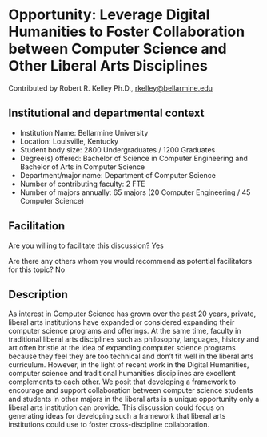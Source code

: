 # Opportunity: Leverage Digital Humanities to Foster Collaboration between Computer Science and Other Liberal Arts Disciplines
Contributed by Robert R. Kelley Ph.D., rkelley@bellarmine.edu

## Institutional and departmental context
- Institution Name: Bellarmine University
- Location: Louisville, Kentucky
- Student body size: 2800 Undergraduates / 1200 Graduates
- Degree(s) offered: Bachelor of Science in Computer Engineering and Bachelor of Arts in Computer Science
- Department/major name: Department of Computer Science 
- Number of contributing faculty: 2 FTE
-  Number of majors annually:  65 majors (20 Computer Engineering / 45 Computer Science)

## Facilitation
Are you willing to facilitate this discussion? Yes

Are there any others whom you would recommend as potential facilitators for this topic?
No

## Description

As interest in Computer Science has grown over the past 20 years, private, liberal arts institutions have expanded or considered expanding their computer science programs and offerings. At the same time, faculty in traditional liberal arts disciplines such as philosophy, languages, history and art often bristle at the idea of expanding computer science programs because they feel they are too technical and don’t fit well in the liberal arts curriculum. However, in the light of recent work in the Digital Humanities, computer science and traditional humanities disciplines are excellent complements to each other. We posit that developing a framework to encourage and support collaboration between computer science students and students in other majors in the liberal arts is a unique opportunity only a liberal arts institution can provide. This discussion could focus on generating ideas for developing such a framework that liberal arts institutions could use to foster cross-discipline collaboration.
